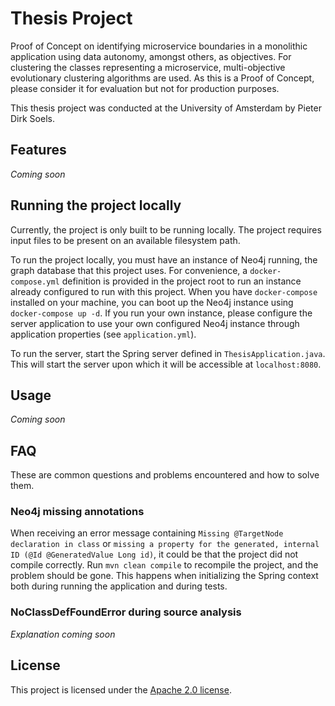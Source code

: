 # Thesis Project

Proof of Concept on identifying microservice boundaries in a monolithic application using data autonomy, amongst others,
as objectives. For clustering the classes representing a microservice, multi-objective evolutionary clustering
algorithms are used. As this is a Proof of Concept, please consider it for evaluation but not for production purposes.

This thesis project was conducted at the University of Amsterdam by Pieter Dirk Soels.

## Features

_Coming soon_

## Running the project locally

Currently, the project is only built to be running locally. The project requires input files to be present on an
available filesystem path.

To run the project locally, you must have an instance of Neo4j running, the graph database that this project uses. For
convenience, a `docker-compose.yml` definition is provided in the project root to run an instance already configured to
run with this project. When you have `docker-compose` installed on your machine, you can boot up the Neo4j instance
using `docker-compose up -d`. If you run your own instance, please configure the server application to use your own
configured Neo4j instance through application properties (see `application.yml`).

To run the server, start the Spring server defined in `ThesisApplication.java`. This will start the server upon which it
will be accessible at `localhost:8080`.

## Usage

_Coming soon_

## FAQ

These are common questions and problems encountered and how to solve them.

### Neo4j missing annotations

When receiving an error message containing `Missing @TargetNode declaration in class`
or `missing a property for the generated, internal ID (@Id @GeneratedValue Long id)`, it could be that the project did
not compile correctly. Run `mvn clean compile` to recompile the project, and the problem should be gone. This happens
when initializing the Spring context both during running the application and during tests.

### NoClassDefFoundError during source analysis

_Explanation coming soon_

## License

This project is licensed under the [Apache 2.0 license](LICENSE.txt).
